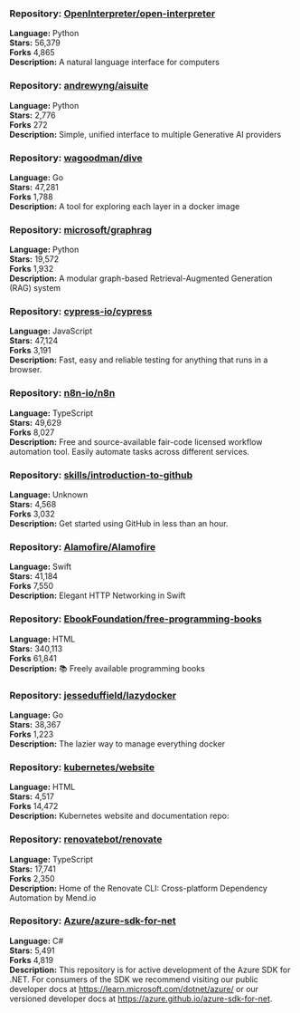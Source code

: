 ### **Repository:** [OpenInterpreter/open-interpreter](https://github.com/OpenInterpreter/open-interpreter)  

**Language:** Python  
**Stars:** 56,379  
**Forks** 4,865  
**Description:** A natural language interface for computers  

### **Repository:** [andrewyng/aisuite](https://github.com/andrewyng/aisuite)  

**Language:** Python  
**Stars:** 2,776  
**Forks** 272  
**Description:** Simple, unified interface to multiple Generative AI providers  

### **Repository:** [wagoodman/dive](https://github.com/wagoodman/dive)  

**Language:** Go  
**Stars:** 47,281  
**Forks** 1,788  
**Description:** A tool for exploring each layer in a docker image  

### **Repository:** [microsoft/graphrag](https://github.com/microsoft/graphrag)  

**Language:** Python  
**Stars:** 19,572  
**Forks** 1,932  
**Description:** A modular graph-based Retrieval-Augmented Generation (RAG) system  

### **Repository:** [cypress-io/cypress](https://github.com/cypress-io/cypress)  

**Language:** JavaScript  
**Stars:** 47,124  
**Forks** 3,191  
**Description:** Fast, easy and reliable testing for anything that runs in a browser.  

### **Repository:** [n8n-io/n8n](https://github.com/n8n-io/n8n)  

**Language:** TypeScript  
**Stars:** 49,629  
**Forks** 8,027  
**Description:** Free and source-available fair-code licensed workflow automation tool. Easily automate tasks across different services.  

### **Repository:** [skills/introduction-to-github](https://github.com/skills/introduction-to-github)  

**Language:** Unknown  
**Stars:** 4,568  
**Forks** 3,032  
**Description:** Get started using GitHub in less than an hour.  

### **Repository:** [Alamofire/Alamofire](https://github.com/Alamofire/Alamofire)  

**Language:** Swift  
**Stars:** 41,184  
**Forks** 7,550  
**Description:** Elegant HTTP Networking in Swift  

### **Repository:** [EbookFoundation/free-programming-books](https://github.com/EbookFoundation/free-programming-books)  

**Language:** HTML  
**Stars:** 340,113  
**Forks** 61,841  
**Description:** 📚 Freely available programming books  

### **Repository:** [jesseduffield/lazydocker](https://github.com/jesseduffield/lazydocker)  

**Language:** Go  
**Stars:** 38,367  
**Forks** 1,223  
**Description:** The lazier way to manage everything docker  

### **Repository:** [kubernetes/website](https://github.com/kubernetes/website)  

**Language:** HTML  
**Stars:** 4,517  
**Forks** 14,472  
**Description:** Kubernetes website and documentation repo:  

### **Repository:** [renovatebot/renovate](https://github.com/renovatebot/renovate)  

**Language:** TypeScript  
**Stars:** 17,741  
**Forks** 2,350  
**Description:** Home of the Renovate CLI: Cross-platform Dependency Automation by Mend.io  

### **Repository:** [Azure/azure-sdk-for-net](https://github.com/Azure/azure-sdk-for-net)  

**Language:** C#  
**Stars:** 5,491  
**Forks** 4,819  
**Description:** This repository is for active development of the Azure SDK for .NET. For consumers of the SDK we recommend visiting our public developer docs at https://learn.microsoft.com/dotnet/azure/ or our versioned developer docs at https://azure.github.io/azure-sdk-for-net.  

